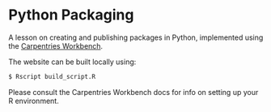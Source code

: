 # Python Packaging

A lesson on creating and publishing packages in Python, implemented using the
[Carpentries Workbench](https://carpentries.github.io/sandpaper-docs/).

The website can be built locally using:

```bash
$ Rscript build_script.R
```

Please consult the Carpentries Workbench docs for info on setting up your R environment.
